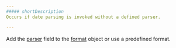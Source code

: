 ```yaml
---
##### shortDescription
Occurs if date parsing is invoked without a defined parser.

---
```

Add the [parser](/api-reference/50%20Common/Object%20Structures/format/parser.md '/Documentation/ApiReference/Common/Object_Structures/format/#parser') field to the [format](/api-reference/50%20Common/Object%20Structures/format '/Documentation/ApiReference/Common/Object_Structures/format/') object or use a predefined format.